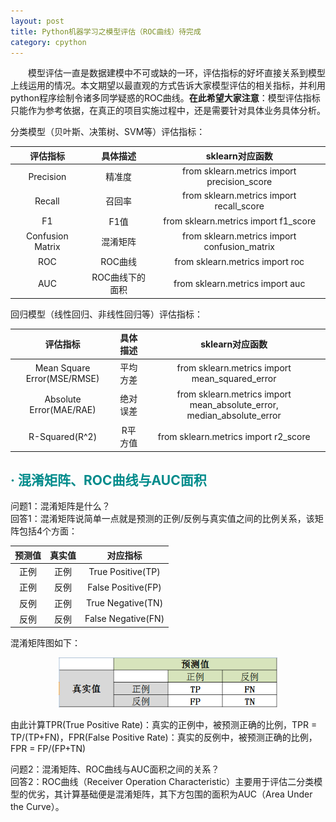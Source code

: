 ```yaml
---
layout: post
title: Python机器学习之模型评估（ROC曲线）待完成
category: cpython
---
```


&emsp;&emsp;模型评估一直是数据建模中不可或缺的一环，评估指标的好坏直接关系到模型上线运用的情况。本文期望以最直观的方式告诉大家模型评估的相关指标，并利用python程序绘制令诸多同学疑惑的ROC曲线。**在此希望大家注意**：模型评估指标只能作为参考依据，在真正的项目实施过程中，还是需要针对具体业务具体分析。

分类模型（贝叶斯、决策树、SVM等）评估指标：
     
|评估指标  |具体描述  |sklearn对应函数  |  
|:----:|:----:|:----:|   
|Precision|精准度|from sklearn.metrics import precision_score|  
|Recall|召回率|from sklearn.metrics import recall_score|  
|F1|F1值|from sklearn.metrics import f1_score|  
|Confusion Matrix|混淆矩阵|from sklearn.metrics import confusion_matrix|  
|ROC|ROC曲线|from sklearn.metrics import roc|  
|AUC|ROC曲线下的面积|from sklearn.metrics import auc|  

回归模型（线性回归、非线性回归等）评估指标：  
   
|评估指标  |具体描述  |sklearn对应函数  |  
|:----:|:----:|:----:|  
|Mean Square Error(MSE/RMSE)|平均方差|from sklearn.metrics import mean_squared_error|  
|Absolute Error(MAE/RAE)|绝对误差|from sklearn.metrics import mean_absolute_error, median_absolute_error|  
|R-Squared(R^2)|R平方值|from sklearn.metrics import r2_score|     

## **<span style="color:#008B8B;">· 混淆矩阵、ROC曲线与AUC面积</span>**      
问题1：混淆矩阵是什么？    
回答1：混淆矩阵说简单一点就是预测的正例/反例与真实值之间的比例关系，该矩阵包括4个方面：       
         
|预测值 |真实值 |对应指标 |  
|:----:|:----:|:----:|
|正例|正例|True Positive(TP) |    
|正例|反例|False Positive(FP) |    
|反例|正例|True Negative(TN) |   
|反例|反例|False Negative(FN) |    

混淆矩阵图如下：    

<div align="center">
<img width="350" height="80" src="https://raw.githubusercontent.com/carrylaw/IMG/master/img_ml/sucai04.png" />
</div> 

由此计算TPR(True Positive Rate)：真实的正例中，被预测正确的比例，TPR = TP/(TP+FN)，FPR(False Positive Rate)：真实的反例中，被预测正确的比例，FPR = FP/(FP+TN)      

问题2：混淆矩阵、ROC曲线与AUC面积之间的关系？          
回答2：ROC曲线（Receiver Operation Characteristic）主要用于评估二分类模型的优劣，其计算基础便是混淆矩阵，其下方包围的面积为AUC（Area Under the Curve）。     






